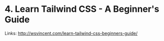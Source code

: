# 4. Learn Tailwind CSS - A Beginner's Guide

Links: http://wsvincent.com/learn-tailwind-css-beginners-guide/